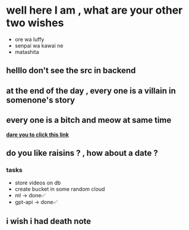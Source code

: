 # well here I am , what are your other two wishes
- ore wa luffy
- senpai wa kawai ne
- matashita

## helllo don't see the src in backend

## at the end of the day , every one is a villain in somenone's story 

## every one is a bitch and meow at same time

[**dare you to click this link**](https://www.youtube.com/shorts/SXHMnicI6Pg)

## do you like raisins ? , how about a date ?

### tasks
- store videos on db
- create bucket in some random cloud
- ml -> done✅
- gpt-api -> done✅

## i wish i had death note


